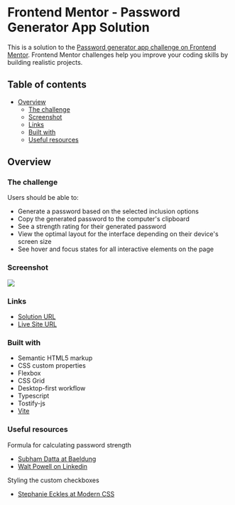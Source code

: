 # Frontend Mentor - Password Generator App Solution

This is a solution to the [Password generator app challenge on Frontend Mentor](https://www.frontendmentor.io/challenges/password-generator-app-Mr8CLycqjh). Frontend Mentor challenges help you improve your coding skills by building realistic projects.

## Table of contents

- [Overview](#overview)
  - [The challenge](#the-challenge)
  - [Screenshot](#screenshot)
  - [Links](#links)
  - [Built with](#built-with)
  - [Useful resources](#useful-resources)

## Overview

### The challenge

Users should be able to:

- Generate a password based on the selected inclusion options
- Copy the generated password to the computer's clipboard
- See a strength rating for their generated password
- View the optimal layout for the interface depending on their device's screen size
- See hover and focus states for all interactive elements on the page

### Screenshot

![](./public/images/Screenshot.png)

### Links

- [Solution URL](https://github.com/s31w4n/password-generator)
- [Live Site URL](https://s31w4n-password-generator.netlify.app)

### Built with

- Semantic HTML5 markup
- CSS custom properties
- Flexbox
- CSS Grid
- Desktop-first workflow
- Typescript
- Tostify-js
- [Vite](https://vitejs.dev/)

### Useful resources

Formula for calculating password strength

- [Subham Datta at Baeldung](https://www.baeldung.com/cs/password-entropy)
- [Walt Powell on Linkedin](https://www.linkedin.com/pulse/math-based-approach-password-strength-walt-powell-cissp-cism?trk=public_profile_article_view)

Styling the custom checkboxes

- [Stephanie Eckles at Modern CSS](https://moderncss.dev/pure-css-custom-checkbox-style/)
